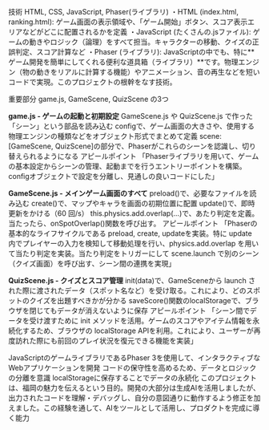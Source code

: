 技術
HTML, CSS, JavaScript, Phaser(ライブラリ)
・HTML (index.html, ranking.html): ゲーム画面の表示領域や、「ゲーム開始」ボタン、スコア表示エリアなどがどこに配置されるかを定義
・JavaScript (たくさんの.jsファイル): ゲームの動きやロジック（論理）をすべて担当。キャラクターの移動、クイズの正誤判定、スコア計算など
・Phaser (ライブラリ): JavaScriptの中でも、特に**ゲーム開発を簡単にしてくれる便利な道具箱（ライブラリ）**です。物理エンジン（物の動きをリアルに計算する機能）やアニメーション、音の再生などを短いコードで実現。このプロジェクトの根幹をなす技術。

重要部分
game.js, GameScene, QuizScene の3つ

**game.js - ゲームの起動と初期設定**
GameScene.js や QuizScene.js で作った「シーン」という部品を読み込む
configで、ゲーム画面の大きさや、使用する物理エンジンの種類などをオブジェクト形式でまとめて定義
scene: [GameScene, QuizScene]の部分で、Phaserがこれらのシーンを認識し、切り替えられるようになる
アピールポイント
「Phaserライブラリを用いて、ゲームの基本設定からシーンの管理、起動までを行うエントリーポイントを構築。configオブジェクトで設定を分離し、見通しの良いコードにした」

**GameScene.js - メインゲーム画面のすべて**
preload()で、必要なファイルを読み込む
create()で、マップやキャラを画面の初期位置に配置
update()で、即時更新をかける（60 回/s）
this.physics.add.overlap(...)で、あたり判定を定義。当たったら、onSpotOverlap()関数を呼び出す。
アピールポイント
「Phaserの基本的なライフサイクルである preload, create, updateを実装。特に update 内でプレイヤーの入力を検知して移動処理を行い、physics.add.overlap を用いて当たり判定を実装。当たり判定をトリガーにして scene.launch で別のシーン（クイズ画面）を呼び出す、シーン間の連携を実現」

**QuizScene.js - クイズとスコア管理**
init(data)で、GameSceneから launch された際に渡されたデータ（スポット名など）を受け取る。これにより、どのスポットのクイズを出題すべきかが分かる
saveScore()関数のlocalStorageで、ブラウザを閉じてもデータが消えないように保存
アピールポイント
「シーン間でデータを受け渡すために init メソッドを活用。ゲームのスコアやアイテム情報を永続化するため、ブラウザの localStorage APIを利用。これにより、ユーザーが再度訪れた際にも前回のプレイ状況を復元できる機能を実装」


JavaScriptのゲームライブラリであるPhaser 3を使用して、インタラクティブなWebアプリケーションを開発
コードの保守性を高めるため、データとロジックの分離を意識
localStorageに保存することでデータの永続化
このプロジェクトは、福岡の魅力を伝えるという目的。開発の大部分は生成AIを活用しましたが、出力されたコードを理解・デバッグし、自分の意図通りに動作するよう修正を加えました。この経験を通して、AIをツールとして活用し、プロダクトを完成に導く能力